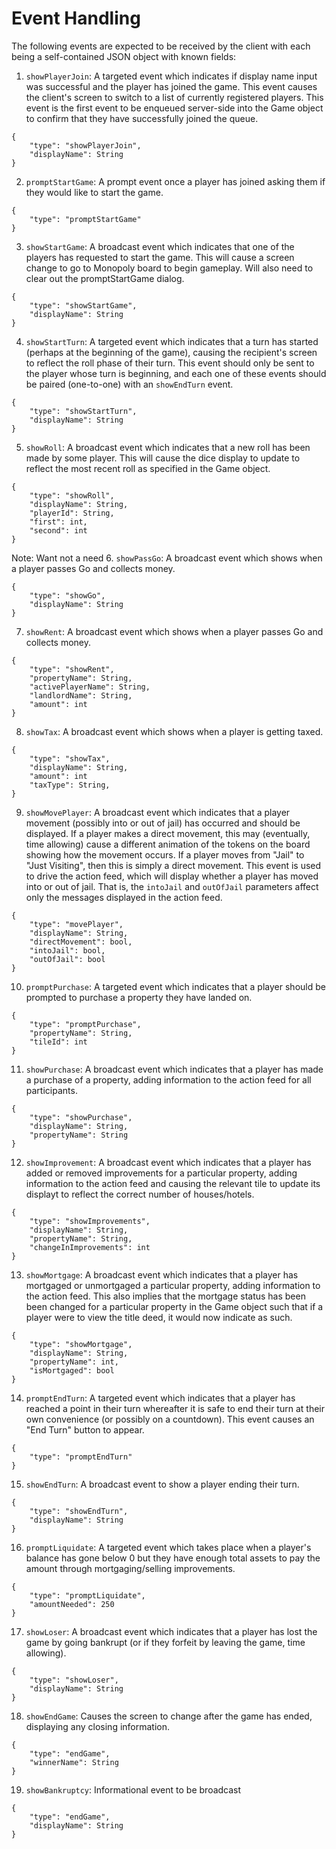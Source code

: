 # Event Handling

The following events are expected to be received by the client with each being a self-contained JSON object with known fields:
1. `showPlayerJoin`: A targeted event which indicates if display name input was successful and the player has joined the game. This event causes the client's screen to switch to a list of currently registered players. This event is the first event to be enqueued server-side into the Game object to confirm that they have successfully joined the queue.
```
{
	"type": "showPlayerJoin",
	"displayName": String
}
```

2. `promptStartGame`: A prompt event once a player has joined asking them if they would like to start the game.
```
{
	"type": "promptStartGame"
}

```
3. `showStartGame`: A broadcast event which indicates that one of the players has requested to start the game. This will cause a screen change to go to Monopoly board to begin gameplay. Will also need to clear out the promptStartGame dialog.
```
{
	"type": "showStartGame",
	"displayName": String
}
```
4. `showStartTurn`: A targeted event which indicates that a turn has started (perhaps at the beginning of the game), causing the recipient's screen to reflect the roll phase of their turn. This event should only be sent to the player whose turn is beginning, and each one of these events should be paired (one-to-one) with an `showEndTurn` event.
```
{
	"type": "showStartTurn",
	"displayName": String
}
```
5. `showRoll`: A broadcast event which indicates that a new roll has been made by some player. This will cause the dice display to update to reflect the most recent roll as specified in the Game object.
```
{
	"type": "showRoll",
	"displayName": String,
	"playerId": String,
	"first": int,
	"second": int
}
```

Note: Want not a need
6. `showPassGo`: A broadcast event which shows when a player passes Go and collects money.
```
{
	"type": "showGo",
	"displayName": String
}
```
7. `showRent`: A broadcast event which shows when a player passes Go and collects money.
```
{
	"type": "showRent",
	"propertyName": String,
	"activePlayerName": String,
	"landlordName": String,
	"amount": int
}
```
8. `showTax`: A broadcast event which shows when a player is getting taxed.
```
{
	"type": "showTax",
	"displayName": String,
	"amount": int
	"taxType": String,
}
```

9. `showMovePlayer`: A broadcast event which indicates that a player movement (possibly into or out of jail) has occurred and should be displayed. If a player makes a direct movement, this may (eventually, time allowing) cause a different animation of the tokens on the board showing how the movement occurs. If a player moves from "Jail" to "Just Visiting", then this is simply a direct movement. This event is used to drive the action feed, which will display whether a player has moved into or out of jail. That is, the `intoJail` and `outOfJail` parameters affect only the messages displayed in the action feed.
```
{
	"type": "movePlayer",
	"displayName": String,
	"directMovement": bool,
	"intoJail": bool,
	"outOfJail": bool
}
```
10. `promptPurchase`: A targeted event which indicates that a player should be prompted to purchase a property they have landed on.
```
{
	"type": "promptPurchase",
	"propertyName": String,
    "tileId": int
}
```
11.  `showPurchase`: A broadcast event which indicates that a player has made a purchase of a property, adding information to the action feed for all participants.
```
{
	"type": "showPurchase",
	"displayName": String,
	"propertyName": String
}
```
12.  `showImprovement`: A broadcast event which indicates that a player has added or removed improvements for a particular property, adding information to the action feed and causing the relevant tile to update its displayt to reflect the correct number of houses/hotels.
```
{
	"type": "showImprovements",
	"displayName": String,
	"propertyName": String,
	"changeInImprovements": int
}
```
13.  `showMortgage`: A broadcast event which indicates that a player has mortgaged or unmortgaged a particular property, adding information to the action feed. This also implies that the mortgage status has been been changed for a particular property in the Game object such that if a player were to view the title deed, it would now indicate as such.
```
{
	"type": "showMortgage",
	"displayName": String,
	"propertyName": int,
	"isMortgaged": bool
}
```
14.  `promptEndTurn`: A targeted event which indicates that a player has reached a point in their turn whereafter it is safe to end their turn at their own convenience (or possibly on a countdown). This event causes an "End Turn" button to appear.
```
{
	"type": "promptEndTurn"
}
```
15.  `showEndTurn`: A broadcast event to show a player ending their turn.
```
{
	"type": "showEndTurn",
	"displayName": String
}
```
16.  `promptLiquidate`: A targeted event which takes place when a player's balance has gone below 0 but they have enough total assets to pay the amount through mortgaging/selling improvements.
```
{
	"type": "promptLiquidate",
	"amountNeeded": 250
}
```
17.  `showLoser`: A broadcast event which indicates that a player has lost the game by going bankrupt (or if they forfeit by leaving the game, time allowing).
```
{
	"type": "showLoser",
	"displayName": String
}
```
18.  `showEndGame`: Causes the screen to change after the game has ended, displaying any closing information.
```
{
	"type": "endGame",
	"winnerName": String
}
```
19.  `showBankruptcy`: Informational event to be broadcast
```
{
	"type": "endGame",
	"displayName": String
}
```